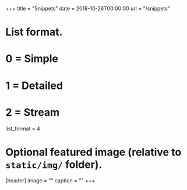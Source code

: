 +++
title = "Snippets"
date = 2018-10-26T00:00:00
url = "/snippets"

# List format.
#   0 = Simple
#   1 = Detailed
#   2 = Stream
list_format = 4

# Optional featured image (relative to `static/img/` folder).
[header]
image = ""
caption = ""
+++
